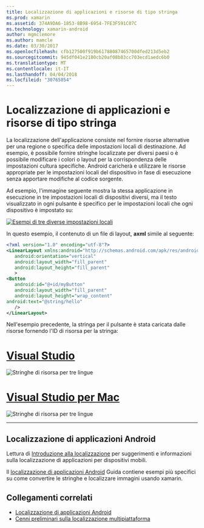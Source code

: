 ```yaml
---
title: Localizzazione di applicazioni e risorse di tipo stringa
ms.prod: xamarin
ms.assetid: 374A9DA6-1853-8B98-6954-7FE3F591C07C
ms.technology: xamarin-android
author: mgmclemore
ms.author: mamcle
ms.date: 03/30/2017
ms.openlocfilehash: cfb127500f919b61788087465700dfed213d5eb2
ms.sourcegitcommit: 945df041e2180cb20af08b83cc703ecd1aedc6b0
ms.translationtype: MT
ms.contentlocale: it-IT
ms.lasthandoff: 04/04/2018
ms.locfileid: "30765854"
---
```

# <a name="application-localization-and-string-resources"></a>Localizzazione di applicazioni e risorse di tipo stringa

La localizzazione dell'applicazione consiste nel fornire risorse alternative per una regione o specifica delle impostazioni locali di destinazione. Ad esempio, è possibile fornire stringhe localizzate per diversi paesi o è possibile modificare i colori o layout per la corrispondenza delle impostazioni cultura specifiche. Android caricherà e utilizzare le risorse appropriate per le impostazioni locali del dispositivo in fase di esecuzione senza apportare modifiche al codice sorgente.

Ad esempio, l'immagine seguente mostra la stessa applicazione in esecuzione in tre impostazioni locali di dispositivi diversi, ma il testo visualizzato in ogni pulsante è specifico per le impostazioni locali che ogni dispositivo è impostato su:

[![Esempi di tre diverse impostazioni locali](application-localization-images/01-click-me-sml.png)](application-localization-images/01-click-me.png#lightbox)

In questo esempio, il contenuto di un file di layout, **axml** simile al seguente:

```xml
<?xml version="1.0" encoding="utf-8"?>
<LinearLayout xmlns:android="http://schemas.android.com/apk/res/android"
   android:orientation="vertical"
   android:layout_width="fill_parent"
   android:layout_height="fill_parent"
   >
<Button  
   android:id="@+id/myButton"
   android:layout_width="fill_parent"
   android:layout_height="wrap_content"
android:text="@string/hello"
   />
</LinearLayout>
```

Nell'esempio precedente, la stringa per il pulsante è stata caricata dalle risorse fornendo l'ID di risorsa per la stringa:

# <a name="visual-studiotabvswin"></a>[Visual Studio](#tab/vswin)

![Stringhe di risorsa per tre lingue](application-localization-images/02-resource-strings-vs.png)
 
# <a name="visual-studio-for-mactabvsmac"></a>[Visual Studio per Mac](#tab/vsmac)

![Stringhe di risorsa per tre lingue](application-localization-images/02-resource-strings-xs.png)
 
-----
 
## <a name="localizing-android-apps"></a>Localizzazione di applicazioni Android

Lettura di [Introduzione alla localizzazione](~/cross-platform/app-fundamentals/localization.md) per suggerimenti e informazioni sulla localizzazione di applicazioni per dispositivi mobili.

Il [localizzazione di applicazioni Android](~/android/app-fundamentals/localization.md) Guida contiene esempi più specifici su come convertire le stringhe e localizzare immagini usando xamarin.



## <a name="related-links"></a>Collegamenti correlati

- [Localizzazione di applicazioni Android](~/android/app-fundamentals/localization.md)
- [Cenni preliminari sulla localizzazione multipiattaforma](~/cross-platform/app-fundamentals/localization.md)
